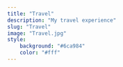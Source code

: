 ```yaml
---
title: "Travel"
description: "My travel experience"
slug: "Travel"
image: "Travel.jpg"
style:
    background: "#6ca984"
    color: "#fff"
---
```

